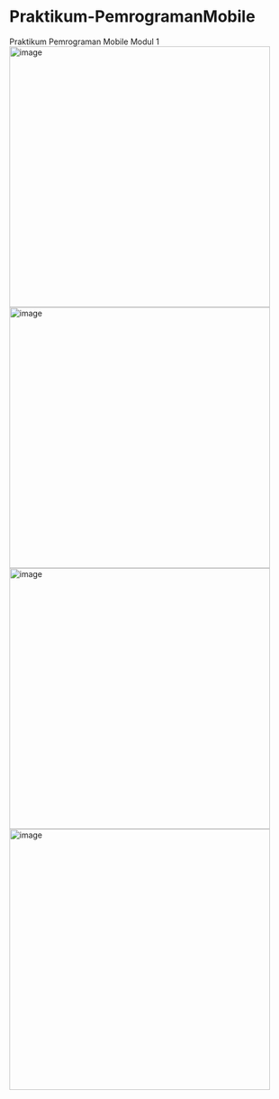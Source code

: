# Praktikum-PemrogramanMobile
Praktikum Pemrograman Mobile Modul 1 <br>
<img width="463" alt="image" src="https://user-images.githubusercontent.com/92003596/159115933-2443986e-4f06-4219-b987-04b63864eb48.png"> <br>
<img width="463" alt="image" src="https://user-images.githubusercontent.com/92003596/159115961-2de04076-6ae0-497d-abf7-622321500e1f.png"> <br>
<img width="463" alt="image" src="https://user-images.githubusercontent.com/92003596/159115975-85b95758-d754-4d90-b7c3-cc5ac8a40764.png"> <br>
<img width="463" alt="image" src="https://user-images.githubusercontent.com/92003596/159115990-bacbd080-2a10-47d3-8950-a193e96bd19c.png"> <br>
